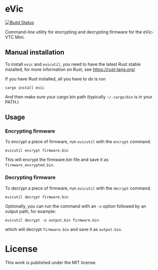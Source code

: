 # eVic
[![Build Status](https://travis-ci.org/mkroman/evic.svg)](https://travis-ci.org/mkroman/evic)

Command-line utility for encrypting and decrypting firmware for the eVic-VTC
Mini.

## Manual installation

To install `evic` and `evicutil`, you need to have the latest Rust stable
installed, for more information on Rust, see https://rust-lang.org/

If you have Rust installed, all you have to do is run

`cargo install evic`

And then make sure your cargo bin path (typically `~/.cargo/bin` is in your
PATH.)

## Usage

### Encrypting firmware

To encrypt a piece of firmware, run `evicutil` with the `encrypt` command.

`evicutil encrypt firmware.bin`

This will encrypt the firmware.bin file and save it as `firmware_encrypted.bin`.

### Decrypting firmware

To decrypt a piece of firmware, run `evicutil` with the `decrypt` command.

`evicutil decrypt firmware.bin`

Optionally, you can run the command with an `-o` option followed by an output
path, for example:

`evicutil decrypt -o output.bin firmware.bin`

which will decrypt `firmware.bin` and save it as `output.bin`.

# License

This work is published under the MIT license.
